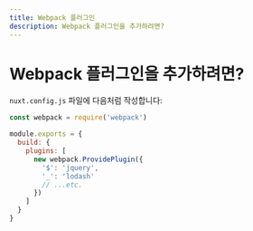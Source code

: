 ```yaml
---
title: Webpack 플러그인
description: Webpack 플러그인을 추가하려면?
---
```


<!-- title: Webpack plugins -->
<!-- description: How to add webpack plugins? -->

<!-- # How to add webpack plugins? -->

# Webpack 플러그인을 추가하려면?

<!-- In your `nuxt.config.js` file: -->

`nuxt.config.js` 파일에 다음처럼 작성합니다:

```js
const webpack = require('webpack')

module.exports = {
  build: {
    plugins: [
      new webpack.ProvidePlugin({
        '$': 'jquery',
        '_': 'lodash'
        // ...etc.
      })
    ]
  }
}
```

